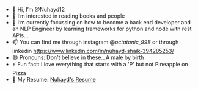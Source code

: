 - 👋 Hi, I’m @Nuhayd12
- 👀 I’m interested in reading books and people
- 🌱 I’m currently focussing on how to become a back end developer and an NLP Engineer by learning frameworks for python and node with rest APIs...
- 📫 You can find me through instagram @_octatonic_998_ or through linkedin https://www.linkedin.com/in/nuhayd-shaik-394285253/
- 😄 Pronouns: Don't believe in these...A male by birth
- ⚡ Fun fact: I love everything that starts with a 'P' but not Pineapple on Pizza
- 🧾 My Resume: [Nuhayd's Resume](https://sapphire-darya-44.tiiny.site) 

<!---
Nuhayd12/Nuhayd12 is a ✨ special ✨ repository because its `README.md` (this file) appears on your GitHub profile.
You can click the Preview link to take a look at your changes.
--->
